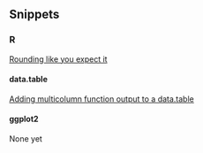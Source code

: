 ## Snippets

### R

[Rounding like you expect it](R/rounding-in-commerce.md)

#### data.table

[Adding multicolumn function output to a
data.table](R/data.table/add-columns-without-join.md)

#### ggplot2

None yet
